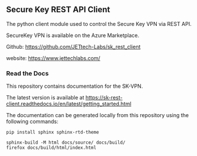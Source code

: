 
## Secure Key REST API Client
The python client module used to control the Secure Key VPN via REST API.

SecureKey VPN is available on the Azure Marketplace.

Github: https://github.com/JETtech-Labs/sk_rest_client

website: https://www.jettechlabs.com/

### Read the Docs
This repository contains documentation for the SK-VPN.

The latest version is available at https://sk-rest-client.readthedocs.io/en/latest/getting_started.html

The documentation can be generated locally from this repository using the following commands:

```
pip install sphinx sphinx-rtd-theme

sphinx-build -M html docs/source/ docs/build/
firefox docs/build/html/index.html
```



